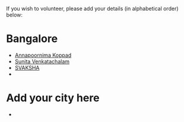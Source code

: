 If you wish to volunteer, please add your details (in alphabetical order) below:

# Bangalore 
* [Annapoornima Koppad](https://github.com/xenathewarrior)
* [Sunita Venkatachalam](https://github.com/sunitavc)
* [SVAKSHA](https://github.com/svaksha)
* <add your name and contact details here>

# Add your city here 
* <add your name and contact details here>





